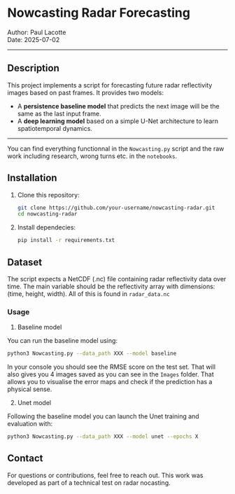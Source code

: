 # Nowcasting Radar Forecasting

Author: Paul Lacotte  
Date: 2025-07-02

---

## Description

This project implements a script for forecasting future radar reflectivity images based on past frames. It provides two models:

- A **persistence baseline model** that predicts the next image will be the same as the last input frame.  
- A **deep learning model** based on a simple U-Net architecture to learn spatiotemporal dynamics.

---

You can find everything functionnal in the `Nowcasting.py` script and the raw work including research, wrong turns etc. in the `notebooks`. 

## Installation

1. Clone this repository:

   ```bash
   git clone https://github.com/your-username/nowcasting-radar.git
   cd nowcasting-radar
   
2. Install dependecies:

   ```bash
   pip install -r requirements.txt

## Dataset 

The script expects a NetCDF (.nc) file containing radar reflectivity data over time.
The main variable should be the reflectivity array with dimensions:
(time, height, width). All of this is found in `radar_data.nc` 

### Usage 

1. Baseline model 

You can run the baseline model using: 

   ```bash
   python3 Nowcasting.py --data_path XXX --model baseline
   ```
In your console you should see the RMSE score on the test set. 
That will also gives you 4 images saved as you can see in the `Images` folder. That allows you to visualise the error maps and check if the prediction has a physical sense. 

2. Unet model

Following the baseline model you can launch the Unet training and evaluation with: 

   ```bash
   python3 Nowcasting.py --data_path XXX --model unet --epochs X
   ```

## Contact 

For questions or contributions, feel free to reach out. 
This work was developed as part of a technical test on radar nocasting. 
